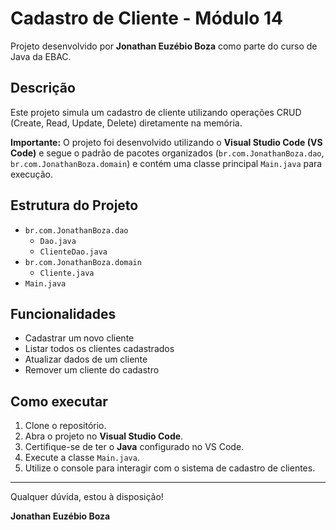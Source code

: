 # Cadastro de Cliente - Módulo 14

Projeto desenvolvido por **Jonathan Euzébio Boza** como parte do curso de Java da EBAC.

## Descrição

Este projeto simula um cadastro de cliente utilizando operações CRUD (Create, Read, Update, Delete) diretamente na memória.

**Importante:** O projeto foi desenvolvido utilizando o **Visual Studio Code (VS Code)** e segue o padrão de pacotes organizados (`br.com.JonathanBoza.dao`, `br.com.JonathanBoza.domain`) e contém uma classe principal `Main.java` para execução.

## Estrutura do Projeto

- `br.com.JonathanBoza.dao`
  - `Dao.java`
  - `ClienteDao.java`
- `br.com.JonathanBoza.domain`
  - `Cliente.java`
- `Main.java`

## Funcionalidades

- Cadastrar um novo cliente
- Listar todos os clientes cadastrados
- Atualizar dados de um cliente
- Remover um cliente do cadastro

## Como executar

1. Clone o repositório.
2. Abra o projeto no **Visual Studio Code**.
3. Certifique-se de ter o **Java** configurado no VS Code.
4. Execute a classe `Main.java`.
5. Utilize o console para interagir com o sistema de cadastro de clientes.

---

Qualquer dúvida, estou à disposição!

**Jonathan Euzébio Boza**
